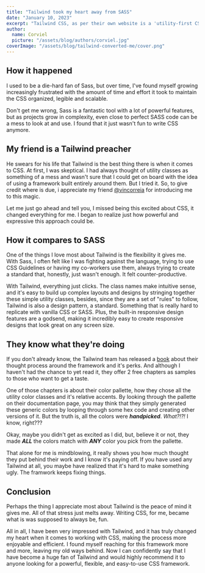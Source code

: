 ```yaml
---
title: "Tailwind took my heart away from SASS"
date: "January 10, 2023"
excerpt: "Tailwind CSS, as per their own website is a 'utility-first CSS framework' which provides several of these opinionated, single-purpose utility classes that you can use directly inside your markup to design an element."
author:
  name: Corviel
  picture: "/assets/blog/authors/corviel.jpg"
coverImage: "/assets/blog/tailwind-converted-me/cover.png"
---
```


## How it happened

I used to be a die-hard fan of Sass, but over time, I've found myself growing increasingly frustrated with the amount of time and effort it took to maintain the CSS organized, legible and scalable.

Don't get me wrong, Sass is a fantastic tool with a lot of powerful features, but as projects grow in complexity, even close to perfect SASS code can be a mess to look at and use. I found that it just wasn't fun to write CSS anymore.

## My friend is a Tailwind preacher

He swears for his life that Tailwind is the best thing there is when it comes to CSS. At first, I was skeptical. I had always thought of utility classes as something of a mess and wasn't sure that I could get on board with the idea of using a framework built entirely around them. But I tried it. So, to give credit where is due, i appreciate my friend [@vincorreia](https://github.com/vincorreia) for introducing me to this magic.

Let me just go ahead and tell you, I missed being this excited about CSS, it changed everything for me. I began to realize just how powerful and expressive this approach could be.

## How it compares to SASS

One of the things I love most about Tailwind is the flexibility it gives me. With Sass, I often felt like I was fighting against the language, trying to use CSS Guidelines or having my co-workers use them, always trying to create a standard that, honestly, just wasn't enough. It felt counter-productive.

With Tailwind, everything just clicks. The class names make intuitive sense, and it's easy to build up complex layouts and designs by stringing together these simple utility classes, besides, since they are a set of "rules" to follow, Tailwind is also a design pattern, a standard. Something that is really hard to replicate with vanilla CSS or SASS. Plus, the built-in responsive design features are a godsend, making it incredibly easy to create responsive designs that look great on any screen size.

## They know what they're doing

If you don't already know, the Tailwind team has released a [book](https://www.refactoringui.com/) about their thought process around the framework and it's perks. And although I haven't had the chance to yet read it, they offer 2 free chapters as samples to those who want to get a taste.

One of those chapters is about their color pallette, how they chose all the utility color classes and it's relative accents. By looking through the pallette on their documentation page, you may think that they simply generated these generic colors by looping through some hex code and creating other versions of it. But the truth is, all the colors were **_handpicked_**. _What?!?!_ I know, right???

Okay, maybe you didn't get as excited as I did, but, believe it or not, they made **_ALL_** the colors match with **_ANY_** color you pick from the pallette.

That alone for me is mindblowing, it really shows you how much thought they put behind their work and I know it's paying off. If you have used any Tailwind at all, you maybe have realized that it's hard to make something ugly. The framwork keeps fixing things.

## Conclusion

Perhaps the thing I appreciate most about Tailwind is the peace of mind it gives me. All of that stress just melts away. Writing CSS, for me, became what is was supposed to always be, fun.

All in all, I have been very impressed with Tailwind, and it has truly changed my heart when it comes to working with CSS, making the process more enjoyable and efficient. I found myself reaching for this framework more and more, leaving my old ways behind. Now I can confidently say that I have become a huge fan of Tailwind and would highly recommend it to anyone looking for a powerful, flexible, and easy-to-use CSS framework.
